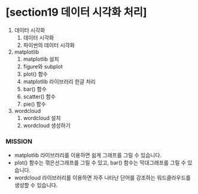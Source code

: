 # [section19 데이터 시각화 처리] 

01. 데이터 시각화
    1. 데이터 시각화
    2. 파이썬의 데이터 시각화
02. matplotlib
    1. matplotlib 설치
    2. figure와 subplot
    3. plot() 함수
    4. matplotlib 라이브러리 한글 처리
    5. bar() 함수
    6. scatter() 함수
    7. pie() 함수
03. wordcloud
    1. wordcloud 설치
    2. wordcloud 생성하기


### MISSION ###
- matplotlib 라이브러리를 이용하면 쉽게 그래프를 그릴 수 있습니다.
- plot() 함수는 꺾은선그래프를 그릴 수 있고, bar() 함수는 막대그래프를 그릴 수 있습니다.
- wordcloud 라이브러리를 이용하면 자주 나타난 단어를 강조하는 워드클라우드를 생성할 수 있습니다.
